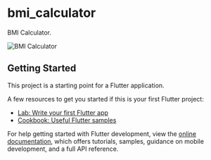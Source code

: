 # bmi_calculator

BMI Calculator.

![BMI Calculator](https://github.com/Farid023/bmi-calculator/assets/113825490/b4c71ea2-6613-4637-98da-bf86b5b6622e)


## Getting Started

This project is a starting point for a Flutter application.

A few resources to get you started if this is your first Flutter project:

- [Lab: Write your first Flutter app](https://docs.flutter.dev/get-started/codelab)
- [Cookbook: Useful Flutter samples](https://docs.flutter.dev/cookbook)

For help getting started with Flutter development, view the
[online documentation](https://docs.flutter.dev/), which offers tutorials,
samples, guidance on mobile development, and a full API reference.



